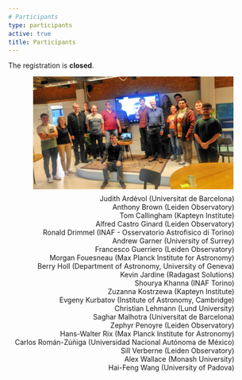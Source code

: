 ```yaml
---
# Participants
type: participants
active: true
title: Participants
---
```


<i class="fa-solid fa-people-group"></i> The registration is **closed**.

<!--
Please use the [registration form](https://forms.gle/392gVDj4LmBH3yQZA). We estimate that it will take 15-30 minutes to complete. We aim to select a group of about 40 participants with a broad range of expertise and interests. We will also balance the distribution across geographical locations and career stages while including underrepresented groups.

<i class="fa-solid fa-video"></i> Remote participation will be possible, but in person participation is recommended to get the most out of the workshop.
-->

<!-- ###<i class="fa-solid fa-exclamation-triangle"></i> **2024.08.10: There are still places available. Registration is open untill all availabe places are filled.** -->

<!--
###<i class="fa-solid fa-envelope-open-text"></i> Participants notified on **July 12 2024**.

###<i class="fa-solid fa-circle-check"></i> Participation confirmation by **July 26 2024**.
-->

<!--
_We will later list here the participants of the workshop, and we will add a group picture._
-->

<div style="display:flex; justify-content: center; flex-wrap: wrap;">
<img src="static/img/community-workshop3-group-picture.jpg" alt="group" width=80% style="float: right;">
</div>

<div style="display:flex; justify-content: center; flex-wrap: wrap;">
<div class="col-md-6" align="right" style="margin: 10px;">
Judith Ardèvol (Universitat de Barcelona)<br/>
Anthony Brown (Leiden Observatory)<br/>
Tom Callingham (Kapteyn Institute)<br/>
Alfred Castro Ginard (Leiden Observatory)<br/>
Ronald Drimmel (INAF - Osservatorio Astrofisico di Torino)<br/>
Andrew Garner (University of Surrey)<br/>
Francesco Guerriero (Leiden Observatory)<br/>
Morgan Fouesneau (Max Planck Institute for Astronomy)<br/>
Berry Holl (Department of Astronomy, University of Geneva)<br/>
Kevin Jardine (Radagast Solutions)<br/>
Shourya Khanna (INAF Torino)<br/>
Zuzanna Kostrzewa (Kapteyn Institute)<br/>
Evgeny Kurbatov (Institute of Astronomy, Cambridge)<br/>
Christian Lehmann (Lund University)<br/>
Saghar Malhotra (Universitat de Barcelona)<br/>
Zephyr Penoyre (Leiden Observatory)<br/>
Hans-Walter Rix (Max Planck Institute for Astronomy)<br/>
Carlos Román-Zúñiga (Universidad Nacional Autónoma de México)<br/>
Sill Verberne (Leiden Observatory)<br/>
Alex Wallace (Monash University)<br/>
Hai-Feng Wang (University of Padova)<br/>
</div>

<div style="font-size:30px; display:flex; justify-content: center;">
<i class="fa-solid fa-people-group" style="margin-left: 15px;"></i>
</div>

<div style="display:flex; justify-content: center; flex-wrap: wrap;">
<div class="col-md-6" align="right" style="margin: 10px;">
</div>
